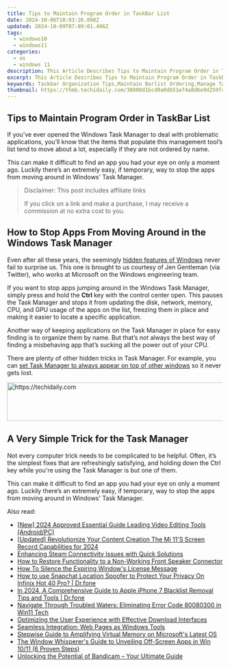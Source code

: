 ```yaml
---
title: Tips to Maintain Program Order in TaskBar List
date: 2024-10-06T18:03:26.098Z
updated: 2024-10-09T07:09:01.496Z
tags:
  - windows10
  - windows11
categories:
  - os
  - windows 11
description: This Article Describes Tips to Maintain Program Order in TaskBar List
excerpt: This Article Describes Tips to Maintain Program Order in TaskBar List
keywords: Taskbar Organization Tips,Maintain Barlist Ordering,Manage TaskList Display,Keeping TaskBar Sequenced,TaskBar Alignment Strategies,Structuring TaskBar Items,TaskOrdering in System UI
thumbnail: https://thmb.techidaily.com/38800d1bcd9a0db51e74a8d6e9d259f45c0a81d4cc5911dccf11c067ddd27a33.jpg
---
```


## Tips to Maintain Program Order in TaskBar List

 If you’ve ever opened the Windows Task Manager to deal with problematic applications, you’ll know that the items that populate this management tool’s list tend to move about a lot, especially if they are not ordered by name.

 This can make it difficult to find an app you had your eye on only a moment ago. Luckily there’s an extremely easy, if temporary, way to stop the apps from moving around in Windows' Task Manager.

>  Disclaimer: This post includes affiliate links
>
>  If you click on a link and make a purchase, I may receive a commission at no extra cost to you.
>

## How to Stop Apps From Moving Around in the Windows Task Manager

 Even after all these years, the seemingly [hidden features of Windows](https://www.makeuseof.com/windows-11-well-hidden-features/) never fail to surprise us. This one is brought to us courtesy of Jen Gentleman (via Twitter), who works at Microsoft on the Windows engineering team.

 If you want to stop apps jumping around in the Windows Task Manager, simply press and hold the **Ctrl** key with the control center open. This pauses the Task Manager and stops it from updating the disk, network, memory, CPU, and GPU usage of the apps on the list, freezing them in place and making it easier to locate a specific application.

 Another way of keeping applications on the Task Manager in place for easy finding is to organize them by name. But that’s not always the best way of finding a misbehaving app that’s sucking all the power out of your CPU.

 There are plenty of other hidden tricks in Task Manager. For example, you can [set Task Manager to always appear on top of other windows](https://www.makeuseof.com/how-to-always-show-task-manager-on-top-windows/) so it never gets lost.

<!-- affiliate ads begin -->
<a href="https://appsumo.8odi.net/c/5597632/2118312/7443" target="_top" id="2118312">
  <img src="//a.impactradius-go.com/display-ad/7443-2118312" border="0" alt="https://techidaily.com" width="728" height="90"/>
</a>
<img height="0" width="0" src="https://appsumo.8odi.net/i/5597632/2118312/7443" style="position:absolute;visibility:hidden;" border="0" />
<!-- affiliate ads end -->

## A Very Simple Trick for the Task Manager

 Not every computer trick needs to be complicated to be helpful. Often, it’s the simplest fixes that are refreshingly satisfying, and holding down the Ctrl key while you're using the Task Manager is but one of them.

 This can make it difficult to find an app you had your eye on only a moment ago. Luckily there’s an extremely easy, if temporary, way to stop the apps from moving around in Windows' Task Manager.

<ins class="adsbygoogle"
      style="display:block"
      data-ad-client="ca-pub-7571918770474297"
      data-ad-slot="8358498916"
      data-ad-format="auto"
      data-full-width-responsive="true"></ins>
    

<span class="atpl-alsoreadstyle">Also read:</span>
<div><ul>
<li><a href="https://instagram-video-recordings.techidaily.com/new-2024-approved-essential-guide-leading-video-editing-tools-androidpc/"><u>[New] 2024 Approved Essential Guide Leading Video Editing Tools (Android/PC)</u></a></li>
<li><a href="https://digital-screen-recording.techidaily.com/updated-revolutionize-your-content-creation-the-mi-11s-screen-record-capabilities-for-2024/"><u>[Updated] Revolutionize Your Content Creation The Mi 11'S Screen Record Capabilities for 2024</u></a></li>
<li><a href="https://win11.techidaily.com/enhancing-steam-connectivity-issues-with-quick-solutions/"><u>Enhancing Steam Connectivity Issues with Quick Solutions</u></a></li>
<li><a href="https://sound-issues.techidaily.com/how-to-restore-functionality-to-a-non-working-front-speaker-connector/"><u>How to Restore Functionality to a Non-Working Front Speaker Connector</u></a></li>
<li><a href="https://win11.techidaily.com/how-to-silence-the-expiring-windows-license-message/"><u>How To Silence the Expiring Window's License Message</u></a></li>
<li><a href="https://change-location.techidaily.com/how-to-use-snapchat-location-spoofer-to-protect-your-privacy-on-infinix-hot-40-pro-drfone-by-drfone-virtual-android/"><u>How to use Snapchat Location Spoofer to Protect Your Privacy On Infinix Hot 40 Pro? | Dr.fone</u></a></li>
<li><a href="https://iphone-unlock.techidaily.com/in-2024-a-comprehensive-guide-to-apple-iphone-7-blacklist-removal-tips-and-tools-drfone-by-drfone-ios/"><u>In 2024, A Comprehensive Guide to Apple iPhone 7 Blacklist Removal Tips and Tools | Dr.fone</u></a></li>
<li><a href="https://win11.techidaily.com/navigate-through-troubled-waters-eliminating-error-code-80080300-in-win11-tech/"><u>Navigate Through Troubled Waters: Eliminating Error Code 80080300 in Win11 Tech</u></a></li>
<li><a href="https://fox-triigers.techidaily.com/optimizing-the-user-experience-with-effective-download-interfaces/"><u>Optimizing the User Experience with Effective Download Interfaces</u></a></li>
<li><a href="https://win11.techidaily.com/seamless-integration-web-pages-as-windows-tools/"><u>Seamless Integration: Web Pages as Windows Tools</u></a></li>
<li><a href="https://win11.techidaily.com/stepwise-guide-to-amplifying-virtual-memory-on-microsofts-latest-os/"><u>Stepwise Guide to Amplifying Virtual Memory on Microsoft's Latest OS</u></a></li>
<li><a href="https://win11.techidaily.com/the-window-whisperers-guide-to-unveiling-off-screen-apps-in-win-1011-6-proven-steps/"><u>The Window Whisperer's Guide to Unveiling Off-Screen Apps in Win 10/11 (6 Proven Steps)</u></a></li>
<li><a href="https://screen-mirroring-recording.techidaily.com/unlocking-the-potential-of-bandicam-your-ultimate-guide/"><u>Unlocking the Potential of Bandicam – Your Ultimate Guide</u></a></li>
</ul></div>

